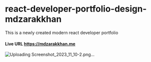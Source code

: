 # react-developer-portfolio-design-mdzarakkhan
This is a newly created modern react developer portfolio
#### Live URL https://mdzarakkhan.me
![Uploading Screenshot_2023_11_10-2.png…]()



 

